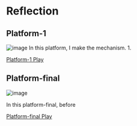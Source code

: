 # Reflection


## Platform-1
![image](https://github.com/user-attachments/assets/ae1b0278-34d9-4ab1-934f-2a1b1852fa0e)
In this platform, I make the mechanism. 
1. 

[Platform-1 Play](https://erigolee.github.io/game-dev-spring2025/builds/platformer-1/)

## Platform-final
![image](https://github.com/user-attachments/assets/0a5131ee-95ca-4357-9dcd-1b9e0f638da3)

In this platform-final, before 


[Platform-final Play](https://erigolee.github.io/game-dev-spring2025/builds/platformer-final/)

